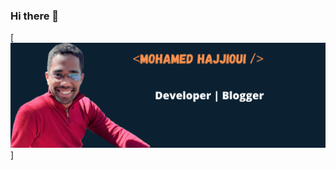 ### Hi there 👋
[<img src="https://github.com/Hajjioui-MH/Hajjioui-MH/blob/main/Readme%20banner.png" alt="" />]

<!--
**Hajjioui-MH/Hajjioui-MH** is a ✨ _special_ ✨ repository because its `README.md` (this file) appears on your GitHub profile.

Here are some ideas to get you started:

- 🔭 I’m currently working on ...
- 🌱 I’m currently learning ...
- 👯 I’m looking to collaborate on ...
- 🤔 I’m looking for help with ...
- 💬 Ask me about ...
- 📫 How to reach me: ...
- 😄 Pronouns: ...
- ⚡ Fun fact: ...
-->
